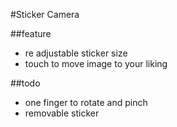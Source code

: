 #Sticker Camera

##feature

* re adjustable sticker size
* touch to move image to your liking

##todo
* one finger to rotate and pinch
* removable sticker